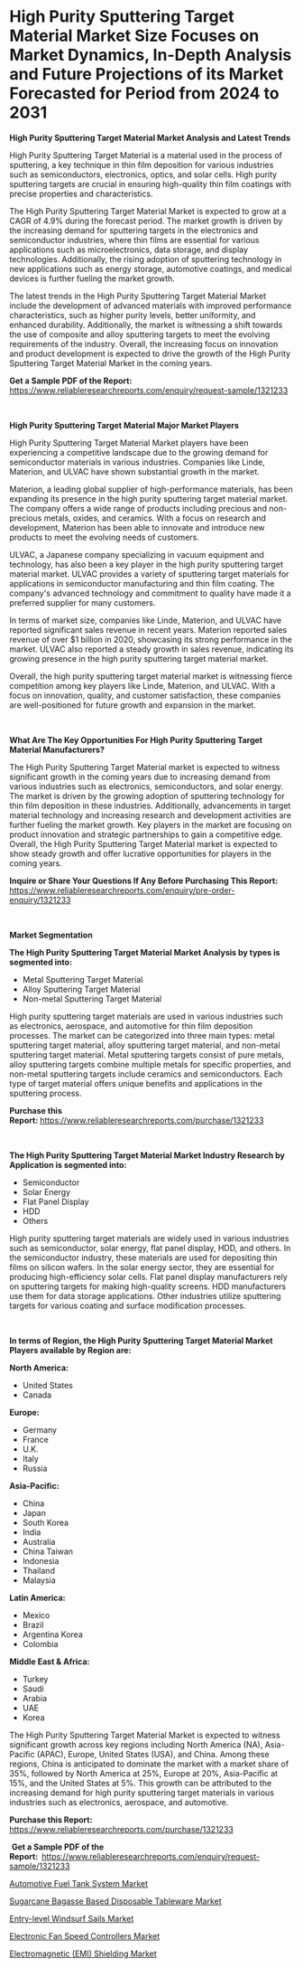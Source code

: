 <p><h1>High Purity Sputtering Target Material Market Size Focuses on Market Dynamics, In-Depth Analysis and Future Projections of its Market Forecasted for Period from 2024 to 2031</h1></p><p><strong>High Purity Sputtering Target Material Market Analysis and Latest Trends</strong></p>
<p><p>High Purity Sputtering Target Material is a material used in the process of sputtering, a key technique in thin film deposition for various industries such as semiconductors, electronics, optics, and solar cells. High purity sputtering targets are crucial in ensuring high-quality thin film coatings with precise properties and characteristics.</p><p>The High Purity Sputtering Target Material Market is expected to grow at a CAGR of 4.9% during the forecast period. The market growth is driven by the increasing demand for sputtering targets in the electronics and semiconductor industries, where thin films are essential for various applications such as microelectronics, data storage, and display technologies. Additionally, the rising adoption of sputtering technology in new applications such as energy storage, automotive coatings, and medical devices is further fueling the market growth.</p><p>The latest trends in the High Purity Sputtering Target Material Market include the development of advanced materials with improved performance characteristics, such as higher purity levels, better uniformity, and enhanced durability. Additionally, the market is witnessing a shift towards the use of composite and alloy sputtering targets to meet the evolving requirements of the industry. Overall, the increasing focus on innovation and product development is expected to drive the growth of the High Purity Sputtering Target Material Market in the coming years.</p></p>
<p><strong>Get a Sample PDF of the Report:&nbsp;</strong> <a href="https://www.reliableresearchreports.com/enquiry/request-sample/1321233">https://www.reliableresearchreports.com/enquiry/request-sample/1321233</a></p>
<p>&nbsp;</p>
<p><strong>High Purity Sputtering Target Material Major Market Players</strong></p>
<p><p>High Purity Sputtering Target Material Market players have been experiencing a competitive landscape due to the growing demand for semiconductor materials in various industries. Companies like Linde, Materion, and ULVAC have shown substantial growth in the market.</p><p>Materion, a leading global supplier of high-performance materials, has been expanding its presence in the high purity sputtering target material market. The company offers a wide range of products including precious and non-precious metals, oxides, and ceramics. With a focus on research and development, Materion has been able to innovate and introduce new products to meet the evolving needs of customers.</p><p>ULVAC, a Japanese company specializing in vacuum equipment and technology, has also been a key player in the high purity sputtering target material market. ULVAC provides a variety of sputtering target materials for applications in semiconductor manufacturing and thin film coating. The company's advanced technology and commitment to quality have made it a preferred supplier for many customers.</p><p>In terms of market size, companies like Linde, Materion, and ULVAC have reported significant sales revenue in recent years. Materion reported sales revenue of over $1 billion in 2020, showcasing its strong performance in the market. ULVAC also reported a steady growth in sales revenue, indicating its growing presence in the high purity sputtering target material market.</p><p>Overall, the high purity sputtering target material market is witnessing fierce competition among key players like Linde, Materion, and ULVAC. With a focus on innovation, quality, and customer satisfaction, these companies are well-positioned for future growth and expansion in the market.</p></p>
<p>&nbsp;</p>
<p><strong>What Are The Key Opportunities For High Purity Sputtering Target Material Manufacturers?</strong></p>
<p><p>The High Purity Sputtering Target Material market is expected to witness significant growth in the coming years due to increasing demand from various industries such as electronics, semiconductors, and solar energy. The market is driven by the growing adoption of sputtering technology for thin film deposition in these industries. Additionally, advancements in target material technology and increasing research and development activities are further fueling the market growth. Key players in the market are focusing on product innovation and strategic partnerships to gain a competitive edge. Overall, the High Purity Sputtering Target Material market is expected to show steady growth and offer lucrative opportunities for players in the coming years.</p></p>
<p><strong>Inquire or Share Your Questions If Any Before Purchasing This Report:</strong> <a href="https://www.reliableresearchreports.com/enquiry/pre-order-enquiry/1321233">https://www.reliableresearchreports.com/enquiry/pre-order-enquiry/1321233</a></p>
<p>&nbsp;</p>
<p><strong>Market Segmentation</strong></p>
<p><strong>The High Purity Sputtering Target Material Market Analysis by types is segmented into:</strong></p>
<p><ul><li>Metal Sputtering Target Material</li><li>Alloy Sputtering Target Material</li><li>Non-metal Sputtering Target Material</li></ul></p>
<p><p>High purity sputtering target materials are used in various industries such as electronics, aerospace, and automotive for thin film deposition processes. The market can be categorized into three main types: metal sputtering target material, alloy sputtering target material, and non-metal sputtering target material. Metal sputtering targets consist of pure metals, alloy sputtering targets combine multiple metals for specific properties, and non-metal sputtering targets include ceramics and semiconductors. Each type of target material offers unique benefits and applications in the sputtering process.</p></p>
<p><strong>Purchase this Report:&nbsp;</strong><a href="https://www.reliableresearchreports.com/purchase/1321233">https://www.reliableresearchreports.com/purchase/1321233</a></p>
<p>&nbsp;</p>
<p><strong>The High Purity Sputtering Target Material Market Industry Research by Application is segmented into:</strong></p>
<p><ul><li>Semiconductor</li><li>Solar Energy</li><li>Flat Panel Display</li><li>HDD</li><li>Others</li></ul></p>
<p><p>High purity sputtering target materials are widely used in various industries such as semiconductor, solar energy, flat panel display, HDD, and others. In the semiconductor industry, these materials are used for depositing thin films on silicon wafers. In the solar energy sector, they are essential for producing high-efficiency solar cells. Flat panel display manufacturers rely on sputtering targets for making high-quality screens. HDD manufacturers use them for data storage applications. Other industries utilize sputtering targets for various coating and surface modification processes.</p></p>
<p>&nbsp;</p>
<p><strong>In terms of Region, the High Purity Sputtering Target Material Market Players available by Region are:</strong></p>
<p>
    <p> <strong> North America: </strong>
        <ul>
            <li>United States</li>
            <li>Canada</li>
        </ul>
        </p> 
    <p> <strong> Europe: </strong>
        <ul>
            <li>Germany</li>
            <li>France</li>
            <li>U.K.</li>
            <li>Italy</li>
            <li>Russia</li>
        </ul>
        </p> 
    <p> <strong> Asia-Pacific: </strong>
        <ul>
            <li>China</li>
            <li>Japan</li>
            <li>South Korea</li>
            <li>India</li>
            <li>Australia</li>
            <li>China Taiwan</li>
            <li>Indonesia</li>
            <li>Thailand</li>
            <li>Malaysia</li>
        </ul>
        </p> 
    <p> <strong> Latin America: </strong>
        <ul>
            <li>Mexico</li>
            <li>Brazil</li>
            <li>Argentina Korea</li>
            <li>Colombia</li>
        </ul>
        </p> 
    <p> <strong> Middle East & Africa: </strong>
        <ul>
            <li>Turkey</li>
            <li>Saudi</li>
            <li>Arabia</li>
            <li>UAE</li>
            <li>Korea</li>
        </ul>
    </p>
    </p>
<p><p>The High Purity Sputtering Target Material Market is expected to witness significant growth across key regions including North America (NA), Asia-Pacific (APAC), Europe, United States (USA), and China. Among these regions, China is anticipated to dominate the market with a market share of 35%, followed by North America at 25%, Europe at 20%, Asia-Pacific at 15%, and the United States at 5%. This growth can be attributed to the increasing demand for high purity sputtering target materials in various industries such as electronics, aerospace, and automotive.</p></p>
<p><strong>Purchase this Report: </strong><a href="https://www.reliableresearchreports.com/purchase/1321233">https://www.reliableresearchreports.com/purchase/1321233</a></p>
<p>&nbsp;<strong>Get a Sample PDF of the Report:&nbsp;&nbsp;</strong><a href="https://www.reliableresearchreports.com/enquiry/request-sample/1321233">https://www.reliableresearchreports.com/enquiry/request-sample/1321233</a></p>
<p><strong></strong></p>
<p><p><a href="https://view.publitas.com/reportprime-1/automotive-fuel-tank-system-market-size-global-industry-overview-market-segmentation-and-forecast-2024-to-2031/">Automotive Fuel Tank System Market</a></p><p><a href="https://view.publitas.com/reportprime-1/sugarcane-bagasse-based-disposable-tableware-market-challenges-opportunities-and-growth-drivers-and-major-market-players-forecasted-for-period-from-2024-2031/">Sugarcane Bagasse Based Disposable Tableware Market</a></p><p><a href="https://five-trouble-98a.notion.site/Entry-level-Windsurf-Sails-Market-Provides-a-Comprehensive-Analysis-Including-a-Macro-Overview-of-th-352970a3ceeb4f21b03e669bfe04121e">Entry-level Windsurf Sails Market</a></p><p><a href="https://ivy-potential-64b.notion.site/Electronic-Fan-Speed-Controllers-Market-Challenges-Opportunities-and-Growth-Drivers-and-Major-Mar-fb02253dac3b4c549a24bbef8b249662">Electronic Fan Speed Controllers Market</a></p><p><a href="https://github.com/jsmusil/Market-Research-Report-List-2/blob/main/electromagnetic-emi-shielding-market.md">Electromagnetic (EMI) Shielding Market</a></p></p>